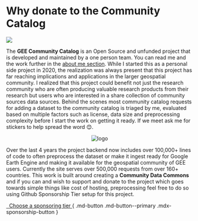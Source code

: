 # Why donate to the Community Catalog

[![](https://img.shields.io/static/v1?label=Sponsor&message=%E2%9D%A4&logo=GitHub&color=%23fe8e86)](https://github.com/sponsors/samapriya)

The **GEE Community Catalog** is an Open Source and unfunded project that is developed and maintained by a one person team. You can read me and the work further in the [about me section](https:/gee-community-catalog.org/aboutme). While I started this as a personal side project in 2020, the realization was always present that this project has far reaching implications and applications in the larger geospatial community. I realized that this project could benefit not just the research community who are often producing valuable research products from their research but users who are interested in a share collection of community sources data sources. Behind the scenes most community catalog requests for adding a dataset to the community catalog is triaged by me, evaluated based on multiple factors such as license, data size and preprocessing complexity before I start the work on getting it ready. If we meet ask me for stickers to help spread the word 😊.

<center>

![logo](https://github.com/samapriya/awesome-gee-community-datasets/assets/6677629/0f4929a1-0176-4c2b-b182-ff7c8d173649)

</center>

Over the last 4 years the project backend now includes over 100,000+ lines of code to often preprocess the dataset or make it ingest ready for Google Earth Engine and making it available for the geospatial community of GEE users. Currently the site serves over 500,000 requests from over 160+ countries. This work is built around creating a **Community Data Commons** and if you can and wish to support and donate to the project which goes towards simple things like cost of hosting, preprocessing feel free to do so using Github Sponsorship Tier setup for this project.

[&nbsp; Choose a sponsoring tier <span class="mdx-sponsorship-count" data-mdx-component="sponsorship-count"></span>][sponsoring-tiers]{ .md-button .md-button--primary .mdx-sponsorship-button }

  [sponsoring-tiers]: https://github.com/sponsors/samapriya
